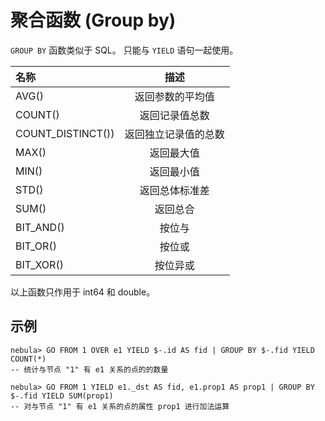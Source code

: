 # 聚合函数 (Group by)

 `GROUP BY` 函数类似于 SQL。 只能与 `YIELD` 语句一起使用。

|名称 | 描述 |
|:----|:----:|
| AVG()           | 返回参数的平均值 |
| COUNT()         | 返回记录值总数 |
| COUNT_DISTINCT()) | 返回独立记录值的总数 |
| MAX()           | 返回最大值 |
| MIN()           | 返回最小值 |
| STD()           | 返回总体标准差 |
| SUM()         | 返回总合 |
| BIT_AND()      |   按位与 |
| BIT_OR()        |   按位或 |
| BIT_XOR()     |   按位异或 |
以上函数只作用于 int64 和 double。

## 示例

```
nebula> GO FROM 1 OVER e1 YIELD $-.id AS fid | GROUP BY $-.fid YIELD COUNT(*)
-- 统计与节点 "1" 有 e1 关系的点的的数量

nebula> GO FROM 1 YIELD e1._dst AS fid, e1.prop1 AS prop1 | GROUP BY $-.fid YIELD SUM(prop1)
-- 对与节点 "1" 有 e1 关系的点的属性 prop1 进行加法运算
```
